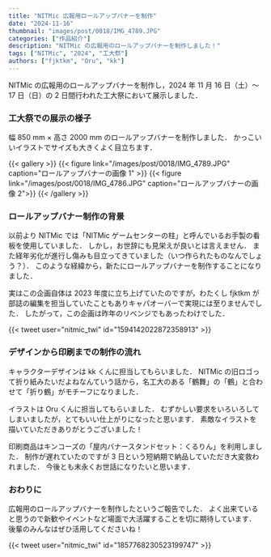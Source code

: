 ```yaml
---
title: "NITMic 広報用ロールアップバナーを制作"
date: "2024-11-16"
thumbnail: "images/post/0018/IMG_4789.JPG"
categories: ["作品紹介"]
description: "NITMic の広報用のロールアップバナーを制作しました！"
tags: ["NITMic", "2024", "工大祭"]
authors: ["fjktkm", "Oru", "kk"]
---
```


NITMic の広報用のロールアップバナーを制作し，2024 年 11 月 16 日（土）～ 17 日（日）の 2 日間行われた工大祭において展示しました．

### 工大祭での展示の様子

幅 850 mm × 高さ 2000 mm のロールアップバナーを制作しました．
かっこいいイラストでサイズも大きくよく目立ちます．

{{< gallery >}}
{{< figure link="/images/post/0018/IMG_4789.JPG" caption="ロールアップバナーの画像 1" >}}
{{< figure link="/images/post/0018/IMG_4786.JPG" caption="ロールアップバナーの画像 2">}}
{{< /gallery >}}

### ロールアップバナー制作の背景

以前より NITMic では「NITMic ゲームセンターの柱」と呼んでいるお手製の看板を使用していました．
しかし，お世辞にも見栄えが良いとは言えません．
また経年劣化が進行し傷みも目立ってきていました（いつ作られたものなんでしょう？）．
このような経緯から，新たにロールアップバナーを制作することになりました．

実はこの企画自体は 2023 年度に立ち上げていたのですが，わたくし fjktkm が部誌の編集を担当していたこともありキャパオーバーで実現には至りませんでした．
したがって，この企画は昨年のリベンジでもあったわけでした．

{{< tweet user="nitmic_twi" id="1594142022872358913" >}}

### デザインから印刷までの制作の流れ

キャラクターデザインは kk くんに担当してもらいました．
NITMic の旧ロゴって折り紙みたいだよねなんていう話から，名工大のある「鶴舞」の「鶴」と合わせて「折り鶴」がモチーフになりました．

イラストは Oru くんに担当してもらいました．
むずかしい要求をいろいろしてしまいましたが，とてもいい仕上がりになったと思います．
素敵なイラストを描いていただきありがとうございました！

印刷商品はキンコーズの「屋内バナースタンドセット：くるりん」を利用しました．
制作が遅れていたのですが 3 日という短納期で納品していただき大変救われました．
今後とも末永くお世話になりたいと思います．

### おわりに

広報用のロールアップバナーを制作したというご報告でした．
よく出来ていると思うので新歓やイベントなど場面で大活躍することを切に期待しています．
後輩のみんなはぜひ活用してくださいね！

{{< tweet user="nitmic_twi" id="1857768230523199747" >}}
